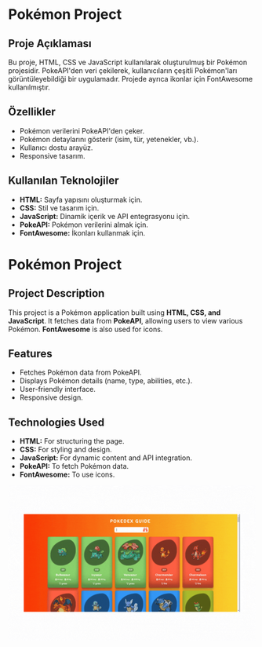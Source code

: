 # Pokémon Project

## Proje Açıklaması


Bu proje, HTML, CSS ve JavaScript kullanılarak oluşturulmuş bir Pokémon projesidir. PokeAPI'den veri çekilerek, kullanıcıların çeşitli Pokémon'ları görüntüleyebildiği bir uygulamadır. Projede ayrıca ikonlar için FontAwesome kullanılmıştır.

## Özellikler

- Pokémon verilerini PokeAPI'den çeker.
- Pokémon detaylarını gösterir (isim, tür, yetenekler, vb.).
- Kullanıcı dostu arayüz.
- Responsive tasarım.

## Kullanılan Teknolojiler

- **HTML:** Sayfa yapısını oluşturmak için.
- **CSS:** Stil ve tasarım için.
- **JavaScript:** Dinamik içerik ve API entegrasyonu için.
- **PokeAPI:** Pokémon verilerini almak için.
- **FontAwesome:** İkonları kullanmak için.

# Pokémon Project

## Project Description  

This project is a Pokémon application built using **HTML, CSS, and JavaScript**. It fetches data from **PokeAPI**, allowing users to view various Pokémon. **FontAwesome** is also used for icons.  

## Features  

- Fetches Pokémon data from PokeAPI.  
- Displays Pokémon details (name, type, abilities, etc.).  
- User-friendly interface.  
- Responsive design.  

## Technologies Used  

- **HTML:** For structuring the page.  
- **CSS:** For styling and design.  
- **JavaScript:** For dynamic content and API integration.  
- **PokeAPI:** To fetch Pokémon data.  
- **FontAwesome:** To use icons.   

![](https://github.com/Rasime-Dumlupunar/pokemon-project/blob/main/pokemon-gif.gif)
